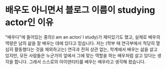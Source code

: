 # 배우도 아니면서 블로그 이름이 studying actor인 이유

"배우다"에 들어있는 중의(I am an actor/ I study)가 재미있기도 했고, 실제로 배우의 역량은 남의 삶을 잘 배우는 데에 있다고 믿습니다. 저는 (학부 때 연극부에서 적당히 열심히 활동했다는 것을 제외하고는) 연극과 전혀 상관 없는, 학계에서 배우는 삶을 살고 있지만, 모든 사람들은 누군가의 앞에서 그에 맞는 역할을 하는 배우처럼 살고 있다는 생각을 합니다. 그래서 스스로의 아이덴티티를 배우는 배우라고 생각해 왔습니다.
